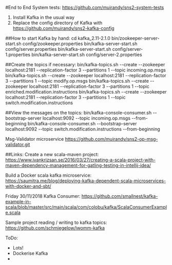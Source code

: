 #End to End System tests: https://github.com/muirandy/sns2-system-tests
1. Install Kafka in the usual way
2. Replace the config directory of Kafka with https://github.com/muirandy/sns2-kafka-config

##How to start Kafka by hand:
cd kafka_2.11-2.1.0
bin/zookeeper-server-start.sh config/zookeeper.properties
bin/kafka-server-start.sh config/server.properties
bin/kafka-server-start.sh config/server-1.properties
bin/kafka-server-start.sh config/server-2.properties

##Create the topics if necessary:
bin/kafka-topics.sh --create --zookeeper localhost:2181 --replication-factor 3 --partitions 1 --topic incoming.op.msgs
bin/kafka-topics.sh --create --zookeeper localhost:2181 --replication-factor 3 --partitions 1 --topic modify.op.msgs
bin/kafka-topics.sh --create --zookeeper localhost:2181 --replication-factor 3 --partitions 1 --topic enriched.modification.instructions
bin/kafka-topics.sh --create --zookeeper localhost:2181 --replication-factor 3 --partitions 1 --topic switch.modification.instructions

##View the messages on the topics:
bin/kafka-console-consumer.sh --bootstrap-server localhost:9092 --topic incoming.op.msgs --from-beginning
bin/kafka-console-consumer.sh --bootstrap-server localhost:9092 --topic switch.modification.instructions --from-beginning



Msg-Validator microservice
https://github.com/muirandy/sns2-op-msg-validator.git


##Links:
Create a new scala-maven project: https://www.ivankrizsan.se/2016/03/27/creating-a-scala-project-with-maven-dependency-management-for-gatling-testing-in-intellij-idea/

Build a Docker scala kafka microservice: https://saumitra.me/blog/deploying-kafka-dependent-scala-microservices-with-docker-and-sbt/


Friday 30/11/2018
Kafka Consumer:
https://github.com/smallnest/kafka-example-in-scala/blob/master/src/main/scala/com/colobu/kafka/ScalaConsumerExample.scala

Sample project reading / writing to kafka topics: https://github.com/schmiegelow/iwomm-kafka



ToDo:
- Lots!
- Dockerise Kafka
-